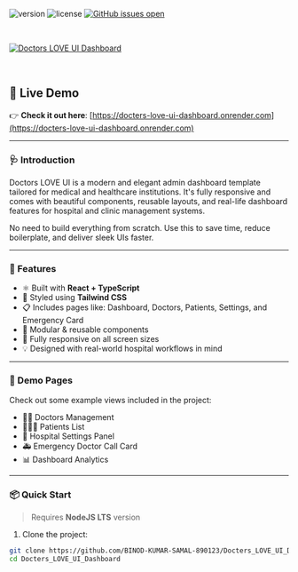 ![version](https://img.shields.io/badge/version-1.0.0-brightgreen.svg)
![license](https://img.shields.io/badge/license-MIT-blue.svg)
[![GitHub issues open](https://img.shields.io/github/issues/BINOD-KUMAR-SAMAL-890123/Docters_LOVE_UI_Dashboard.svg?maxAge=2592000)](https://github.com/BINOD-KUMAR-SAMAL-890123/Docters_LOVE_UI_Dashboard/issues?q=is%3Aopen+is%3Aissue)

<p>&nbsp;</p>

[<img alt="Doctors LOVE UI Dashboard" src="https://i.ibb.co/VWyD9sp/doctor-dashboard-banner.png" />](https://docters-love-ui-dashboard.onrender.com)

<p>&nbsp;</p>

## 🚀 Live Demo

👉 **Check it out here**: [https://docters-love-ui-dashboard.onrender.com](https://docters-love-ui-dashboard.onrender.com)

---

### 🩺 Introduction

Doctors LOVE UI is a modern and elegant admin dashboard template tailored for medical and healthcare institutions. It's fully responsive and comes with beautiful components, reusable layouts, and real-life dashboard features for hospital and clinic management systems.

No need to build everything from scratch. Use this to save time, reduce boilerplate, and deliver sleek UIs faster.

---

### 🌟 Features

- ⚛ Built with **React + TypeScript**
- 💨 Styled using **Tailwind CSS**
- 📋 Includes pages like: Dashboard, Doctors, Patients, Settings, and Emergency Card
- 🧩 Modular & reusable components
- 📱 Fully responsive on all screen sizes
- 💡 Designed with real-world hospital workflows in mind

---

### 🧪 Demo Pages

Check out some example views included in the project:

- 👨‍⚕️ Doctors Management
- 🧑‍🤝‍🧑 Patients List
- 🏥 Hospital Settings Panel
- 🚑 Emergency Doctor Call Card
- 📊 Dashboard Analytics

---

### 📦 Quick Start

> Requires **NodeJS LTS** version

1. Clone the project:

```bash
git clone https://github.com/BINOD-KUMAR-SAMAL-890123/Docters_LOVE_UI_Dashboard.git
cd Docters_LOVE_UI_Dashboard
